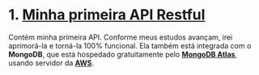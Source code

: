 # 1. [Minha primeira API Restful](https://github.com/royalfelep/node.js/tree/main/first-restful-api)
  Contém minha primeira API. Conforme meus estudos avançam, irei aprimorá-la e torná-la 100% funcional. Ela também está integrada com o <b>MongoDB</b>, que está hospedado gratuitamente pelo [<b>MongoDB Atlas</b>](https://www.mongodb.com/cloud/atlas), usando servidor da <b>[AWS](https://aws.amazon.com/pt/)</b>.
